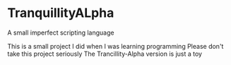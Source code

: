 # TranquillityALpha
A small imperfect scripting language

This is a small project I did when I was learning programming
Please don't take this project seriously
The Trancillity-Alpha version is just a toy
